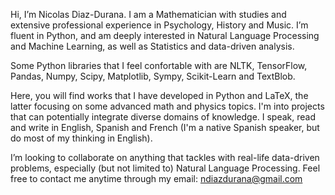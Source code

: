 Hi, I’m Nicolas Diaz-Durana. I am a Mathematician with studies and extensive professional experience in Psychology, History and Music. I’m fluent in Python, and am deeply interested in Natural Language Processing and Machine Learning, as well as Statistics and data-driven analysis. 

Some Python libraries that I feel confortable with are NLTK, TensorFlow, Pandas, Numpy, Scipy, Matplotlib, Sympy, Scikit-Learn and TextBlob.

Here, you will find works that I have developed in Python and LaTeX, the latter focusing on some advanced math and physics topics. I'm into projects that can potentially integrate diverse domains of knowledge. I speak, read and write in English, Spanish and French (I'm a native Spanish speaker, but do most of my thinking in English).

I’m looking to collaborate on anything that tackles with real-life data-driven problems, especially (but not limited to) Natural Language Processing.
Feel free to contact me anytime through my email: ndiazdurana@gmail.com 

<!---
nykolai-d/nykolai-d is a ✨ special ✨ repository because its `README.md` (this file) appears on your GitHub profile.
You can click the Preview link to take a look at your changes.
--->
